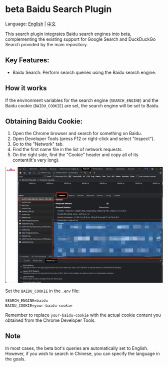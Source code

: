 # beta Baidu Search Plugin

Language: [English](https://github.com/coozila/beta-plugins/tree/master/src/beta_plugins/baidu_search/README.md) | [中文](https://github.com/coozila/beta-plugins/tree/master/src/beta_plugins/baidu_search/README.zh.md)

This search plugin integrates Baidu search engines into beta, complementing the existing support for Google Search and DuckDuckGo Search provided by the main repository.

## Key Features:
- Baidu Search: Perform search queries using the Baidu search engine.

## How it works
If the environment variables for the search engine (`SEARCH_ENGINE`) and the Baidu cookie (`BAIDU_COOKIE`) are set, the search engine will be set to Baidu.

## Obtaining Baidu Cookie:
1. Open the Chrome browser and search for something on Baidu.
2. Open Developer Tools (press F12 or right-click and select "Inspect").
3. Go to the "Network" tab.
4. Find the first name file in the list of network requests.
5. On the right side, find the "Cookie" header and copy all of its content(it's very long).

![Baidu Cookie](./screenshots/baidu_cookie.png)

Set the `BAIDU_COOKIE` in the `.env` file:

```
SEARCH_ENGINE=baidu
BAIDU_COOKIE=your-baidu-cookie
```

Remember to replace `your-baidu-cookie` with the actual cookie content you obtained from the Chrome Developer Tools.

## Note
In most cases, the beta bot's queries are automatically set to English. However, if you wish to search in Chinese, you can specify the language in the goals.